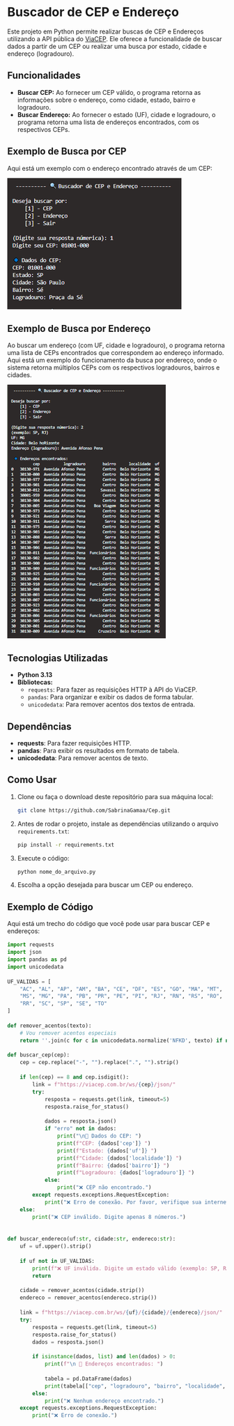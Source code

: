 # Buscador de CEP e Endereço

Este projeto em Python permite realizar buscas de CEP e Endereços utilizando a API pública do [ViaCEP](https://viacep.com.br). Ele oferece a funcionalidade de buscar dados a partir de um CEP ou realizar uma busca por estado, cidade e endereço (logradouro).

## Funcionalidades

- **Buscar CEP:** Ao fornecer um CEP válido, o programa retorna as informações sobre o endereço, como cidade, estado, bairro e logradouro.
- **Buscar Endereço:** Ao fornecer o estado (UF), cidade e logradouro, o programa retorna uma lista de endereços encontrados, com os respectivos CEPs.

## Exemplo de Busca por CEP

Aqui está um exemplo com o endereço encontrado através de um CEP:

![Exemplo de Busca Endereço](encontrar_endereco.png)

## Exemplo de Busca por Endereço

Ao buscar um endereço (com UF, cidade e logradouro), o programa retorna uma lista de CEPs encontrados que correspondem ao endereço informado. Aqui está um exemplo do funcionamento da busca por endereço, onde o sistema retorna múltiplos CEPs com os respectivos logradouros, bairros e cidades.

![Exemplo de Busca CEP](encontrar_cep.png)

## Tecnologias Utilizadas

- **Python 3.13**
- **Bibliotecas:** 
  - `requests`: Para fazer as requisições HTTP à API do ViaCEP.
  - `pandas`: Para organizar e exibir os dados de forma tabular.
  - `unicodedata`: Para remover acentos dos textos de entrada.

## Dependências

- **requests**: Para fazer requisições HTTP.
- **pandas**: Para exibir os resultados em formato de tabela.
- **unicodedata**: Para remover acentos de texto.

## Como Usar

1. Clone ou faça o download deste repositório para sua máquina local:

    ```bash
    git clone https://github.com/SabrinaGamaa/Cep.git
    ```

2. Antes de rodar o projeto, instale as dependências utilizando o arquivo `requirements.txt`:

    ```bash
    pip install -r requirements.txt
    ```

3. Execute o código:

    ```bash
    python nome_do_arquivo.py
    ```

4. Escolha a opção desejada para buscar um CEP ou endereço.

## Exemplo de Código

Aqui está um trecho do código que você pode usar para buscar CEP e endereços:

```python
import requests
import json
import pandas as pd
import unicodedata

UF_VALIDAS = [
    "AC", "AL", "AP", "AM", "BA", "CE", "DF", "ES", "GO", "MA", "MT",
    "MS", "MG", "PA", "PB", "PR", "PE", "PI", "RJ", "RN", "RS", "RO",
    "RR", "SC", "SP", "SE", "TO"
]

def remover_acentos(texto):
    # Vou remover acentos especiais
    return ''.join(c for c in unicodedata.normalize('NFKD', texto) if not unicodedata.combining(c))

def buscar_cep(cep):
    cep = cep.replace("-", "").replace(".", "").strip()
    
    if len(cep) == 8 and cep.isdigit():
        link = f"https://viacep.com.br/ws/{cep}/json/"
        try:
            resposta = requests.get(link, timeout=5)
            resposta.raise_for_status()

            dados = resposta.json()        
            if "erro" not in dados:
                print("\n🔹 Dados do CEP: ")
                print(f"CEP: {dados['cep']} ")
                print(f"Estado: {dados['uf']} ")
                print(f"Cidade: {dados['localidade']} ")
                print(f"Bairro: {dados['bairro']} ")
                print(f"Logradouro: {dados['logradouro']} ")
            else:
                print("❌ CEP não encontrado.")
        except requests.exceptions.RequestException:
            print("❌ Erro de conexão. Por favor, verifique sua internet.")
    else:
        print("❌ CEP inválido. Digite apenas 8 números.")


def buscar_endereco(uf:str, cidade:str, endereco:str):
    uf = uf.upper().strip()

    if uf not in UF_VALIDAS:
        print(f"❌ UF inválida. Digite um estado válido (exemplo: SP, RJ, MG).")
        return
    
    cidade = remover_acentos(cidade.strip())
    endereco = remover_acentos(endereco.strip())

    link = f"https://viacep.com.br/ws/{uf}/{cidade}/{endereco}/json/"
    try:
        resposta = requests.get(link, timeout=5)
        resposta.raise_for_status()
        dados = resposta.json()

        if isinstance(dados, list) and len(dados) > 0:
            print(f"\n 🔹 Endereços encontrados: ")

            tabela = pd.DataFrame(dados)
            print(tabela[["cep", "logradouro", "bairro", "localidade", "uf"]])
        else:
            print("❌ Nenhum endereço encontrado.")
    except requests.exceptions.RequestException:
        print("❌ Erro de conexão.")
